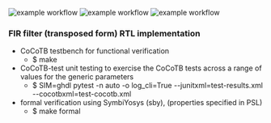 ![example workflow](https://github.com/npatsiatzis/digital_filters/actions/workflows/regression.yml/badge.svg)
![example workflow](https://github.com/npatsiatzis/digital_filters/actions/workflows/coverage.yml/badge.svg)
![example workflow](https://github.com/npatsiatzis/digital_filters/actions/workflows/formal.yml/badge.svg)

### FIR filter (transposed form) RTL implementation


- CoCoTB testbench for functional verification
    - $ make
- CoCoTB-test unit testing to exercise the CoCoTB tests across a range of values for the generic parameters
    - $  SIM=ghdl pytest -n auto -o log_cli=True --junitxml=test-results.xml --cocotbxml=test-cocotb.xml
- formal verification using SymbiYosys (sby), (properties specified in PSL)
    - $ make formal

